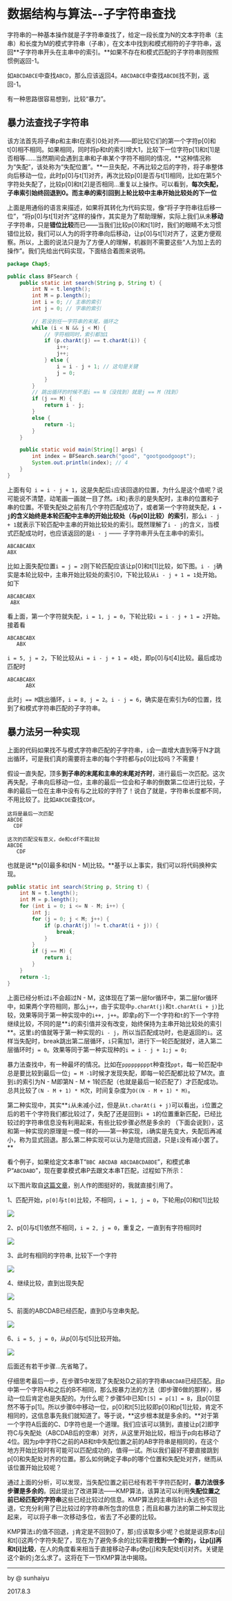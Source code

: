 # 数据结构与算法--子字符串查找

字符串的一种基本操作就是子字符串查找了，给定一段长度为N的文本字符串（主串）和长度为M的模式字符串（子串），在文本中找到和模式相符的子字符串，返回**子字符串开头在主串中的索引。**如果不存在和模式匹配的子字符串则按照惯例返回-1。

如`ABCDABCE`中查找`ABCD`，那么应该返回4。`ABCDABCE`中查找`ABCDE`找不到，返回-1。

有一种思路很容易想到，比较“暴力”。

##  暴力法查找子字符串

该方法首先将子串p和主串t在索引0处对齐——即比较它们的第一个字符p[0]和t[0]相不相同。如果相同，同时将p和t的索引增大1，比较下一位字符p[1]和t[1]是否相等......当然期间会遇到主串和子串某个字符不相同的情况，**这种情况称为“失配”，该处称为“失配位置”。**一旦失配，不再比较之后的字符，将子串整体向后移动一位，此时p[0]与t[1]对齐，再次比较p[0]是否与t[1]相同，比如在第5个字符处失配了，比较p[0]和t[2]是否相同...重复以上操作。可以看到，**每次失配，子串索引始终回退到0。而主串的索引回到上轮比较中主串开始比较处的下一位**

上面是用通俗的语言来描述，如果将其转化为代码实现，像“将子字符串往后移一位”，“将p[0]与t[1]对齐”这样的操作，其实是为了帮助理解，实际上我们从未**移动**子字符串，只是**错位比较**而已——当我们比较p[0]和t[1]时，我们的眼睛不太习惯错位比较，我们可以人为的将字符串向后移动，让p[0]与t[1]对齐了，这更方便观察。所以，上面的说法只是为了方便人的理解，机器则不需要这些“人为加上去的操作”。我们先给出代码实现，下面结合着图来说明。

```java
package Chap5;

public class BFSearch {
    public static int search(String p, String t) {
        int N = t.length();
        int M = p.length();
        int i = 0; // 主串的索引
        int j = 0; // 字串的索引
      
        // 若没到任一字符串的末尾，循环之
        while (i < N && j < M) {
            // 字符相同时，索引都加1
            if (p.charAt(j) == t.charAt(i)) {
                i++;
                j++;
            } else {
                i = i - j + 1; // 这句是关键
                j = 0;
            }
        }
		// 跳出循环的时候不是i == N（没找到）就是j == M（找到）
        if (j == M) {
            return i - j;
        }
        else {
            return -1;
        }
    }

    public static void main(String[] args) {
        int index = BFSearch.search("good", "gootgoodgoopt");
        System.out.println(index); // 4
    }
}
```

上面有句` i = i - j + 1`，这是失配后`i`应该回退的位置，为什么是这个值呢？说可能说不清楚，动笔画一画就一目了然。`i`和`j`表示的是失配时，主串的位置和子串的位置。不管失配处之前有几个字符匹配成功了，或者第一个字符就失配，**`i - j`的含义始终是本轮匹配中主串的开始比较处（与p[0]比较）的索引**，那么`i - j + 1`就表示下轮匹配中主串的开始比较处的索引。既然理解了`i - j`的含义，当模式匹配成功时，也应该返回的是`i - j` —— 子字符串开头在主串中的索引。

```
ABCABCABX
ABX
```

比如上面失配位置`i = j = 2`则下轮匹配应该让p[0]和t[1]比较，如下图。`i - j`确实是本轮比较中，主串开始比较处的索引0，下轮比较从`i - j + 1 = 1`处开始。如下

```
ABCABCABX
 ABX
```

看上面，第一个字符就失配，`i = 1, j = 0`，下轮比较`i = i - j + 1 = 2`开始。接着看

```
ABCABCABX
   ABX
```

`i = 5, j = 2`，下轮比较从`i = i - j + 1 = 4`处，即p[0]与t[4]比较。最后成功匹配时

```
ABCABCABX
      ABX
```

此时`j == M`跳出循环，`i = 8, j = 2`。`i - j = 6`，确实是在索引为6的位置，找到了和模式字符串匹配的子字符串。

## 暴力法另一种实现

上面的代码如果找不与模式字符串匹配的子字符串，`i`会一直增大直到等于N才跳出循环，可是我们真的需要将主串的每个字符都与p[0]比较吗？不需要！

假设一直失配，顶多**到子串的末尾和主串的末尾对齐时**，进行最后一次匹配。这次再失配，子串向后移动一位，主串的最后一位会和子串的倒数第二位进行比较，子串的最后一位在主串中没有与之比较的字符了！说白了就是，字符串长度都不同，不用比较了。比如`ABCDE`查找`CDF`。

```
这将是最后一次匹配
ABCDE
  CDF

这次的匹配没有意义，de和cdf不需比较
ABCDE
   CDF
```

也就是说**p[0]最多和t[N - M]比较。**基于以上事实，我们可以将代码换种实现。

```java
public static int search(String p, String t) {
    int N = t.length();
    int M = p.length();
    for (int i = 0; i <= N - M; i++) {
        int j;
        for (j = 0; j < M; j++) {
          	if (p.charAt(j) != t.charAt(i + j)) {
            	break;
          	}
        }
        if (j == M) {
         	return i;
        }
    }
    return -1;
}
```

上面已经分析过`i`不会超过N - M，这体现在了第一层for循环中，第二层for循环中，如果两个字符相同，那么`j++`，由于实现中`p.charAt(j)`和`t.charAt(i + j)`比较，效果等同于第一种实现中的`i++, j++`。即拿`p`的下一个字符和`t`的下一个字符继续比较，不同的是**`i`的索引值并没有改变，始终保持为主串开始比较处的索引**。这里`i`的值就等于第一种实现的`i - j`，所以当匹配成功时，也是返回的`i`。这样当失配时，break跳出第二层循环，`i`只需加1，进行下一轮匹配就好，进入第二层循环时`j = 0`。效果等同于第一种实现种的`i = i - j + 1;j = 0;`

暴力法查找中，有一种最坏的情况。比如在`pppppppppt`种查找`ppt`，每一轮匹配中总是要比较到最后一位`j = M -1`时候才发现失配，即每一轮匹配都比较了M次。直到`i`的索引为N - M即第N - M + 1轮匹配（也就是最后一轮匹配了）才匹配成功。总共比较了`(N - M + 1) * M`次，时间复杂度为`O((N - M + 1) * M)`。

第二种实现中，其实**`i`从未减小过，但是从`t.charAt(i + j)`可以看出，`i`位置之后的若干个字符我们都比较过了，失配了还是回到`i + 1`的位置重新匹配，已经比较过的字符串信息没有利用起来，有些比较步骤必然是多余的 （下面会说到），这和第一种实现的原理是一模一样的——第一种实现，`i`确实是先变大，失配后再减小，称为显式回退。那么第二种实现可以认为是隐式回退，只是`i`没有减小罢了。**

看个例子，如果给定文本串T“`BBC ABCDAB ABCDABCDABDE`”，和模式串P“`ABCDABD`”，现在要拿模式串P去跟文本串T匹配，过程如下所示：

以下图片取自[这篇文章](http://m.blog.csdn.net/v_july_v/article/details/7041827)，别人作的图挺好的，我就直接引用了。

1、匹配开始，`p[0]`与`t[0]`比较，不相同，`i = 1, j = 0`，下轮用p[0]和t[1]比较

![](http://upload-images.jianshu.io/upload_images/2726327-c3cfbcdcc7edb8f8.PNG?imageMogr2/auto-orient/strip%7CimageView2/2/w/1240)

2、p[0]与t[1]依然不相同，`i = 2, j = 0`，重复之，一直到有字符相同时

![](http://upload-images.jianshu.io/upload_images/2726327-5a48d4549b0771a4.PNG?imageMogr2/auto-orient/strip%7CimageView2/2/w/1240)

3、此时有相同的字符串, 比较下一个字符

![](http://upload-images.jianshu.io/upload_images/2726327-d4550cbc7579f227.PNG?imageMogr2/auto-orient/strip%7CimageView2/2/w/1240)

4、继续比较，直到出现失配

![](http://upload-images.jianshu.io/upload_images/2726327-e305cb16e8bda958.PNG?imageMogr2/auto-orient/strip%7CimageView2/2/w/1240)

5、前面的ABCDAB已经匹配，直到D与空串失配。

![](http://upload-images.jianshu.io/upload_images/2726327-30766ef39e16fa08.PNG?imageMogr2/auto-orient/strip%7CimageView2/2/w/1240)

6、`i = 5, j = 0`，从p[0]与t[5]比较开始。

![](http://upload-images.jianshu.io/upload_images/2726327-bb8f6893eb6918bd.PNG?imageMogr2/auto-orient/strip%7CimageView2/2/w/1240)

后面还有若干步骤...先省略了。

仔细思考最后一步，在步骤5中发现了失配处D之前的字符串`ABCDAB`已经匹配。且p中第一个字符A和之后的B不相同，那么按暴力法的方法（即步骤6做的那样），移动一位后肯定也是失配的。为什么呢？步骤5中已知`t[5] = p[1] = B`，且p[0]显然不等于p[1]。所以步骤6中移动一位，p[0]和t[5]比较即p[0]和p[1]比较，肯定不相同的，这信息事先我们就知道了。等于说，**这步根本就是多余的。**对于第一个字符A后面的C、D字符也是一个道理。我们应该可以猜到，直接让p[2]即字符C与失配处（ABCDAB后的空串）对齐，从这里开始比较，相当于p向右移动了4位。因为p中字符C之前的AB和t中失配位置之前的AB字符串是相同的，在这个地方开始比较时有可能可以匹配成功的，值得一试。所以我们最好不要直接跳到p[0]和失配处对齐的位置。那么如何确定子串p的哪个位置和失配处对齐，继而从该位置开始比较呢？

通过上面的分析，可以发现，当失配位置之前已经有若干字符匹配时，**暴力法很多步骤是多余的**。因此提出了改进算法——KMP算法，该算法可以利用**失配位置之前已经匹配的字符串**这些已经比较过的信息。KMP算法的主串指针`i`永远也不回退，它充分利用了已比较过的字符串所包含的信息；而且和暴力法的第二种实现比起来， 可以将子串一次移动多位，省去了不必要的比较。

KMP算法`i`的值不回退，`j`肯定是不回到0了，那`j`应该取多少呢？也就是说原本p[j]和t[i]这两个字符失配了，现在为了避免多余的比较需要**找到一个新的`j`，让p[j]再和t[i]比较**，在人的角度看来相当于直接移动子串`p`使p[j]和失配处t[i]对齐。关键是这个新的`j`怎么求了。这将在下一节KMP算法中揭晓。

---

by @ sunhaiyu

2017.8.3

